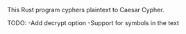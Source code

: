 This Rust program cyphers plaintext to Caesar Cypher.

TODO:
-Add decrypt option
-Support for symbols in the text
